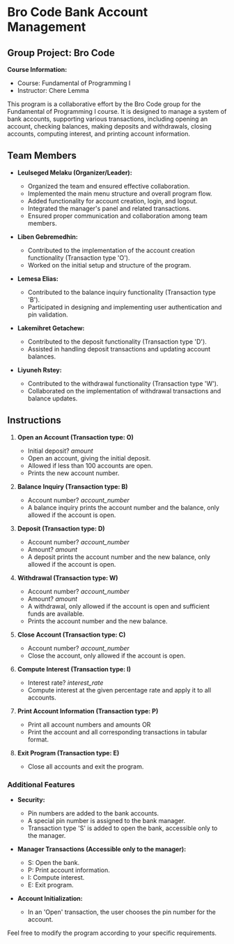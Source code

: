 # Bro Code Bank Account Management

## Group Project: Bro Code

**Course Information:**
- Course: Fundamental of Programming I
- Instructor: Chere Lemma

This program is a collaborative effort by the Bro Code group for the Fundamental of Programming I course. It is designed to manage a system of bank accounts, supporting various transactions, including opening an account, checking balances, making deposits and withdrawals, closing accounts, computing interest, and printing account information.

## Team Members

- **Leulseged Melaku (Organizer/Leader):**
  - Organized the team and ensured effective collaboration.
  - Implemented the main menu structure and overall program flow.
  - Added functionality for account creation, login, and logout.
  - Integrated the manager's panel and related transactions.
  - Ensured proper communication and collaboration among team members.

- **Liben Gebremedhin:**
  - Contributed to the implementation of the account creation functionality (Transaction type 'O').
  - Worked on the initial setup and structure of the program.

- **Lemesa Elias:**
  - Contributed to the balance inquiry functionality (Transaction type 'B').
  - Participated in designing and implementing user authentication and pin validation.

- **Lakemihret Getachew:**
  - Contributed to the deposit functionality (Transaction type 'D').
  - Assisted in handling deposit transactions and updating account balances.

- **Liyuneh Rstey:**
  - Contributed to the withdrawal functionality (Transaction type 'W').
  - Collaborated on the implementation of withdrawal transactions and balance updates.


## Instructions

1. **Open an Account (Transaction type: O)**
    - Initial deposit? *amount*
    - Open an account, giving the initial deposit.
    - Allowed if less than 100 accounts are open.
    - Prints the new account number.

2. **Balance Inquiry (Transaction type: B)**
    - Account number? *account_number*
    - A balance inquiry prints the account number and the balance, only allowed if the account is open.

3. **Deposit (Transaction type: D)**
    - Account number? *account_number*
    - Amount? *amount*
    - A deposit prints the account number and the new balance, only allowed if the account is open.

4. **Withdrawal (Transaction type: W)**
    - Account number? *account_number*
    - Amount? *amount*
    - A withdrawal, only allowed if the account is open and sufficient funds are available.
    - Prints the account number and the new balance.

5. **Close Account (Transaction type: C)**
    - Account number? *account_number*
    - Close the account, only allowed if the account is open.

6. **Compute Interest (Transaction type: I)**
    - Interest rate? *interest_rate*
    - Compute interest at the given percentage rate and apply it to all accounts.

7. **Print Account Information (Transaction type: P)**
    - Print all account numbers and amounts OR
    - Print the account and all corresponding transactions in tabular format.

8. **Exit Program (Transaction type: E)**
    - Close all accounts and exit the program.

### Additional Features

- **Security:**
  - Pin numbers are added to the bank accounts.
  - A special pin number is assigned to the bank manager.
  - Transaction type 'S' is added to open the bank, accessible only to the manager.

- **Manager Transactions (Accessible only to the manager):**
  - S: Open the bank.
  - P: Print account information.
  - I: Compute interest.
  - E: Exit program.

- **Account Initialization:**
  - In an 'Open' transaction, the user chooses the pin number for the account.

Feel free to modify the program according to your specific requirements.
